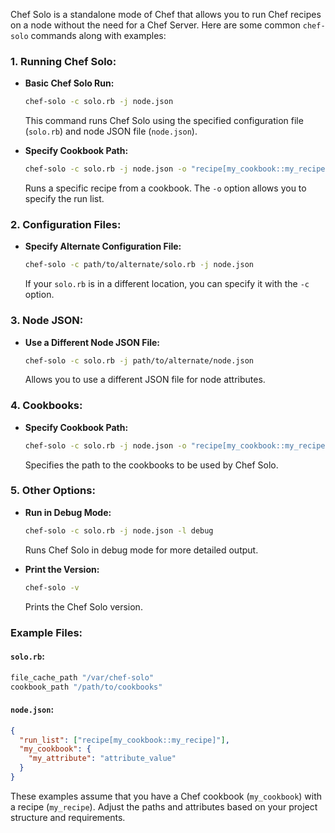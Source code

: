 Chef Solo is a standalone mode of Chef that allows you to run Chef recipes on a node without the need for a Chef Server. Here are some common `chef-solo` commands along with examples:

### 1. Running Chef Solo:

- **Basic Chef Solo Run:**
  ```bash
  chef-solo -c solo.rb -j node.json
  ```
  This command runs Chef Solo using the specified configuration file (`solo.rb`) and node JSON file (`node.json`).

- **Specify Cookbook Path:**
  ```bash
  chef-solo -c solo.rb -j node.json -o "recipe[my_cookbook::my_recipe]"
  ```
  Runs a specific recipe from a cookbook. The `-o` option allows you to specify the run list.

### 2. Configuration Files:

- **Specify Alternate Configuration File:**
  ```bash
  chef-solo -c path/to/alternate/solo.rb -j node.json
  ```
  If your `solo.rb` is in a different location, you can specify it with the `-c` option.

### 3. Node JSON:

- **Use a Different Node JSON File:**
  ```bash
  chef-solo -c solo.rb -j path/to/alternate/node.json
  ```
  Allows you to use a different JSON file for node attributes.

### 4. Cookbooks:

- **Specify Cookbook Path:**
  ```bash
  chef-solo -c solo.rb -j node.json -o "recipe[my_cookbook::my_recipe]" -r path/to/cookbooks
  ```
  Specifies the path to the cookbooks to be used by Chef Solo.

### 5. Other Options:

- **Run in Debug Mode:**
  ```bash
  chef-solo -c solo.rb -j node.json -l debug
  ```
  Runs Chef Solo in debug mode for more detailed output.

- **Print the Version:**
  ```bash
  chef-solo -v
  ```
  Prints the Chef Solo version.

### Example Files:

#### `solo.rb`:

```ruby
file_cache_path "/var/chef-solo"
cookbook_path "/path/to/cookbooks"
```

#### `node.json`:

```json
{
  "run_list": ["recipe[my_cookbook::my_recipe]"],
  "my_cookbook": {
    "my_attribute": "attribute_value"
  }
}
```

These examples assume that you have a Chef cookbook (`my_cookbook`) with a recipe (`my_recipe`). Adjust the paths and attributes based on your project structure and requirements.
